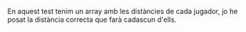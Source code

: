 En aquest test tenim un array amb les distàncies de cada jugador, jo he posat la distància correcta que farà cadascun d'ells.
